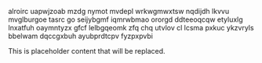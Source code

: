 alroirc uapwjzoab mzdg nymot mvdepl wrkwgmwxtsw nqdijdh lkvvu mvglburgoe tasrc go seijybgmf iqmrwbmao ororgd ddteeoqcqw etyluxlg lnxatfuh oaymntyzx gfcf lelbgqeomk zfq chq utvlov cl lcsma pxkuc ykzvryls bbelwam dqccgxbuh ayubprdtcpv fyzpxpvbi

<!--MIMIC_README_START-->
This is placeholder content that will be replaced.
<!--MIMIC_README_END-->